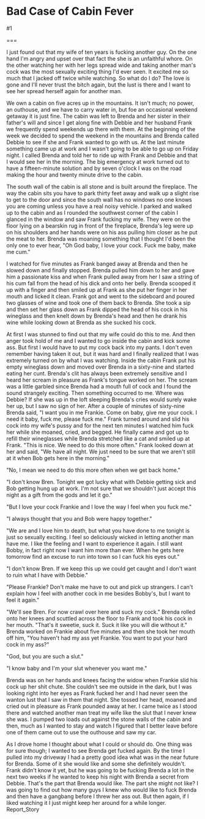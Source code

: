 Bad Case of Cabin Fever
=======================
#1 

 

 

===

I just found out that my wife of ten years is fucking another guy. On the one hand I'm angry and upset over that fact the she is an unfaithful whore. On the other watching her with her legs spread wide and taking another man's cock was the most sexually exciting thing I'd ever seen. It excited me so much that I jacked off twice while watching. So what do I do? The love is gone and I'll never trust the bitch again, but the lust is there and I want to see her spread herself again for another man. 

 We own a cabin on five acres up in the mountains. It isn't much; no power, an outhouse, and we have to carry water in, but foe an occasional weekend getaway it is just fine. The cabin was left to Brenda and her sister in their father's will and since I get along fine with Debbie and her husband Frank we frequently spend weekends up there with them. At the beginning of the week we decided to spend the weekend in the mountains and Brenda called Debbie to see if she and Frank wanted to go with us. At the last minute something came up at work and I wasn't going to be able to go up on Friday night. I called Brenda and told her to ride up with Frank and Debbie and that I would see her in the morning. The big emergency at work turned out to have a fifteen-minute solution and by seven o'clock I was on the road making the hour and twenty minute drive to the cabin. 

 

 The south wall of the cabin is all stone and is built around the fireplace. The way the cabin sits you have to park thirty feet away and walk up a slight rise to get to the door and since the south wall has no windows no one knows you are coming unless you have a real noisy vehicle. I parked and walked up to the cabin and as I rounded the southwest corner of the cabin I glanced in the window and saw Frank fucking my wife. They were on the floor lying on a bearskin rug in front of the fireplace, Brenda's leg were up on his shoulders and her hands were on his ass pulling him closer as he put the meat to her. Brenda was moaning something that I thought I'd been the only one to ever hear, "Oh God baby, I love your cock. Fuck me baby, make me cum." 

 I watched for five minutes as Frank banged away at Brenda and then he slowed down and finally stopped. Brenda pulled him down to her and gave him a passionate kiss and when Frank pulled away from her I saw a string of his cum fall from the head of his dick and onto her belly. Brenda scooped it up with a finger and then smiled up at Frank as she put her finger in her mouth and licked it clean. Frank got and went to the sideboard and poured two glasses of wine and took one of them back to Brenda. She took a sip and then set her glass down as Frank dipped the head of his cock in his wineglass and then knelt down by Brenda's head and then he drank his wine while looking down at Brenda as she sucked his cock. 

 At first I was stunned to find out that my wife could do this to me. And then anger took hold of me and I wanted to go inside the cabin and kick some ass. But first I would have to put my cock back into my pants. I don't even remember having taken it out, but it was hard and I finally realized that I was extremely turned on by what I was watching. Inside the cabin Frank put his empty wineglass down and moved over Brenda in a sixty-nine and started eating her cunt. Brenda's clit has always been extremely sensitive and I heard her scream in pleasure as Frank's tongue worked on her. The scream was a little garbled since Brenda had a mouth full of cock and I found the sound strangely exciting. Then something occurred to me. Where was Debbie? If she was up in the loft sleeping Brenda's cries would surely wake her up, but I saw no sign of her. After a couple of minutes of sixty-nine Brenda said, "I want you in me Frankie. Come on baby, give me your cock. I need it baby, fuck me, please fuck me." Frank turned around and slid his cock into my wife's pussy and for the next ten minutes I watched him fuck her while she moaned, cried, and begged. He finally came and got up to refill their wineglasses while Brenda stretched like a cat and smiled up at Frank. "This is nice. We need to do this more often." Frank looked down at her and said, "We have all night. We just need to be sure that we aren't still at it when Bob gets here in the morning." 

 "No, I mean we need to do this more often when we get back home." 

 "I don't know Bren. Tonight we got lucky what with Debbie getting sick and Bob getting hung up at work. I'm not sure that we shouldn't just accept this night as a gift from the gods and let it go." 

 "But I love your cock Frankie and I love the way I feel when you fuck me." 

 "I always thought that you and Bob were happy together." 

 "We are and I love him to death, but what you have done to me tonight is just so sexually exciting. I feel so deliciously wicked in letting another man have me. I like the feeling and I want to experience it again. I still want Bobby, in fact right now I want him more than ever. When he gets here tomorrow find an excuse to run into town so I can fuck his eyes out." 

 "I don't know Bren. If we keep this up we could get caught and I don't want to ruin what I have with Debbie." 

 "Please Frankie? Don't make me have to out and pick up strangers. I can't explain how I feel with another cock in me besides Bobby's, but I want to feel it again." 

 "We'll see Bren. For now crawl over here and suck my cock." Brenda rolled onto her knees and scuttled across the floor to Frank and took his cock in her mouth. "That's it sweetie, suck it. Suck it like you will die without it." Brenda worked on Frankie about five minutes and then she took her mouth off him, "You haven't had my ass yet Frankie. You want to put your hard cock in my ass?" 

 "God, but you are such a slut." 

 "I know baby and I'm your slut whenever you want me." 

 Brenda was on her hands and knees facing the widow when Frankie slid his cock up her shit chute. She couldn't see me outside in the dark, but I was looking right into her eyes as Frank fucked her and I had never seen the wanton lust that I saw in them that night. She tossed her head, moaned and cried out in pleasure as Frank pounded away at her. I came twice as I stood there and watched another man treat my wife like the slut that I never knew she was. I pumped two loads out against the stone walls of the cabin and then, much as I wanted to stay and watch I figured that I better leave before one of them came out to use the outhouse and saw my car. 

 As I drove home I thought about what I could or should do. One thing was for sure though; I wanted to see Brenda get fucked again. By the time I pulled into my driveway I had a pretty good idea what was in the near future for Brenda. Some of it she would like and some she definitely wouldn't. Frank didn't know it yet, but he was going to be fucking Brenda a lot in the next two weeks if he wanted to keep his night with Brenda a secret from Debbie. That's the part that Brenda would like. The part she might not like? I was going to find out how many guys I knew who would like to fuck Brenda and then have a gangbang before I threw her ass out. But then again, if I liked watching it I just might keep her around for a while longer. Report_Story 
